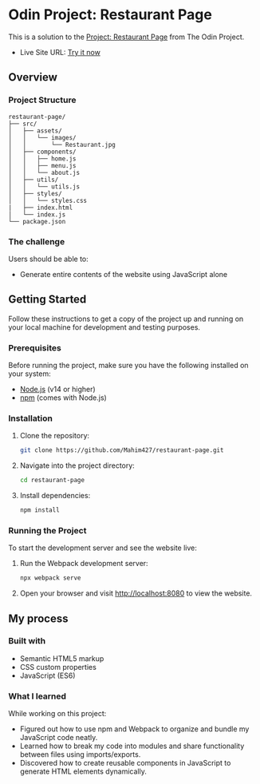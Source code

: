 # Odin Project: Restaurant Page

This is a solution to the [Project: Restaurant Page](https://www.theodinproject.com/lessons/node-path-javascript-restaurant-page) from The Odin Project.

- Live Site URL: [Try it now](https://mahim427.github.io/restaurant-page/)

## Overview

### Project Structure

```
restaurant-page/
├── src/
│   ├── assets/
│   │   └── images/
│   │       └── Restaurant.jpg
│   ├── components/
│   │   ├── home.js
│   │   ├── menu.js
│   │   └── about.js
│   ├── utils/
│   │   └── utils.js
│   ├── styles/
│   │   └── styles.css
|   ├── index.html
│   └── index.js
└── package.json
```

### The challenge

Users should be able to:

- Generate entire contents of the website using JavaScript alone


## Getting Started

Follow these instructions to get a copy of the project up and running on your local machine for development and testing purposes.

### Prerequisites

Before running the project, make sure you have the following installed on your system:

- [Node.js](https://nodejs.org/) (v14 or higher)
- [npm](https://www.npmjs.com/) (comes with Node.js)

### Installation

1. Clone the repository:

   ```bash
   git clone https://github.com/Mahim427/restaurant-page.git
   ```

2. Navigate into the project directory:

   ```bash
   cd restaurant-page
   ```

3. Install dependencies:
   ```bash
   npm install
   ```

### Running the Project

To start the development server and see the website live:

1. Run the Webpack development server:

   ```bash
   npx webpack serve
   ```

2. Open your browser and visit [http://localhost:8080](http://localhost:8080) to view the website.


## My process

### Built with

- Semantic HTML5 markup
- CSS custom properties
- JavaScript (ES6)

### What I learned

While working on this project:

- Figured out how to use npm and Webpack to organize and bundle my JavaScript code neatly.
- Learned how to break my code into modules and share functionality between files using imports/exports.
- Discovered how to create reusable components in JavaScript to generate HTML elements dynamically.
